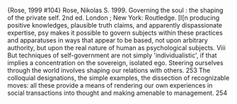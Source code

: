 ﻿{Rose, 1999 #104}
Rose, Nikolas S. 1999. Governing the soul : the shaping of the private self. 2nd ed. London ; New York: Routledge.
[I[n producing positive knowledges, plausible truth claims, and apparently dispassionate expertise, psy makes it possible to govern subjects within these practices and apparatuses in ways that appear to be based, not upon arbitrary authority, but upon the real nature of human as psychological subjects. Viii
But techniques of self-government are not simply 'individualistic', if that implies a concentration on the sovereign, isolated ego. Steering ourselves through the world involves shaping our relations with others. 253
The colloquial designations, the simple examples, the dissection of recognizable moves: all these provide a means of rendering our own experiences in social transactions into thought and making amenable to management. 254
